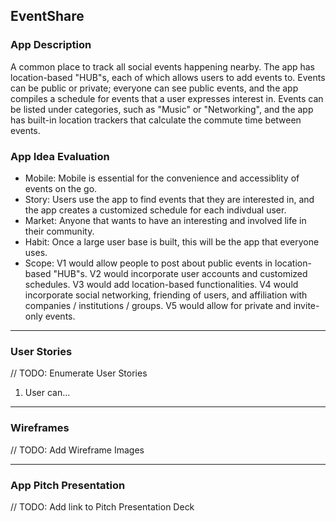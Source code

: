## EventShare

### App Description
A common place to track all social events happening nearby. The app has location-based "HUB"s, each of which allows users to add events to. Events can be public or private; everyone can see public events, and the app compiles a schedule for events that a user expresses interest in. Events can be listed under categories, such as "Music" or "Networking", and the app has built-in location trackers that calculate the commute time between events.

### App Idea Evaluation

- Mobile: Mobile is essential for the convenience and accessiblity of events on the go.
- Story: Users use the app to find events that they are interested in, and the app creates a customized schedule for each indivdual user.
- Market: Anyone that wants to have an interesting and involved life in their community.
- Habit: Once a large user base is built, this will be the app that everyone uses.
- Scope: V1 would allow people to post about public events in location-based "HUB"s. V2 would incorporate user accounts and customized schedules. V3 would add location-based functionalities. V4 would incorporate social networking, friending of users, and affiliation with companies / institutions / groups. V5 would allow for private and invite-only events.

---

### User Stories
// TODO: Enumerate User Stories
1. User can...

---

### Wireframes
// TODO: Add Wireframe Images

---

### App Pitch Presentation
// TODO: Add link to Pitch Presentation Deck
